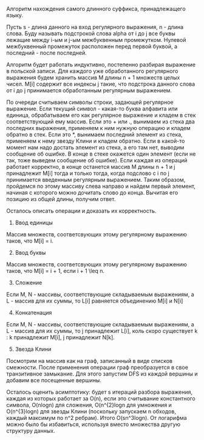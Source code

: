
Алгоритм нахождения самого длинного суффикса, принадлежащего языку.

Пусть s - длина данного на вход регулярного выражения, n - длина слова. Буду называть подстрокой слова alpha от i до j все буквы лежащие между i-ым и j-ым межбуквенным промежутком. Нулевой межбуквенный промежуток расположен перед первой буквой, а последний - после последней.

Алгоритм будет работать индуктивно, постепенно разбирая выражение в польской записи. Для каждого уже обработанного регулярного выражения будем хранить массив M длины n + 1 множеств целых чисел. M[i] содержит все индексы j такие, что подстрока данного слова от i до j принимается обработанным регулярным выражением.

По очереди считываем символы строки, задающей регулярное выражение. Если текущий символ - какая-то буква алфавита или единица, обрабатываем его как регулярное выражение и кладем в стек соответствующий ему массив. Если это + или ., вынимаем из стека два последних выражения, применяем к ним нужную операцию и кладем обратно в стек. Если это *, вынимаем последний элемент из стека, применяем к нему звезду Клини и кладем обратно. Если в какой-то момент нам надо достать элемент из стека, а его там нет, выводим сообщение об ошибке. В конце в стеке окажется один элемент (если не так, тоже выведем сообщение об ошибке). Если каждая из операций работает корректно, в конце останется массив M длины n + 1 и j принадлежит M[i] тогда и только тогда, когда подслово с i по j принимается введенным регулярным выражением. Таким образом, пройдемся по этому массиву слева направо и найдем первый элемент, начиная с которого можно дочитать слово до конца. Вычитая его позицию из общей длины, получим ответ.

Осталось описать операции и доказать их корректность.

1) Ввод единицы

Массив множеств, соответсвующих этому регулярному выражению таков, что M[i] = i.

2) Ввод буквы

Массив множеств, соответсвующих этому регулярному выражению таков, что M[i] = i + 1, если i + 1 \leq n.

3) Сложение

Если M, N - массивы, соответствующие складываемым выражениям, а L - массив для их суммы, то L[i] равняется объединению M[i] и N[i]

4) Конкатенация

Если M, N - массивы, соответствующие складываемым выражениям, а L - массив для их суммы, то j принадлежит L[i], коль скоро 
существует k : k принадлежит M[i], j принадлежит N[k].

5) Звезда Клини

Посмотрим на массив как на граф, записанный в виде списков смежности. После применения операции граф преобразуется в свое транзитивное замыкание. Для этого запустим DFS из каждой вершины и добавим все посещенные вершины.

Осталось оценить асимптотику: будет s итераций разбора выражения, каждая из которых работает за O(n), если это считывание константного символа, O(nlogn) для сложения, O(n^{2}logn для умножения и O(n^{3}logn) для звезды Клини (поскольку запускаем n обходов, каждый максимум по n^2 ребрам). Итого O(sn^3logn). От логарифма можно было бы избавиться, используя вместо множества другую структуру данных.

